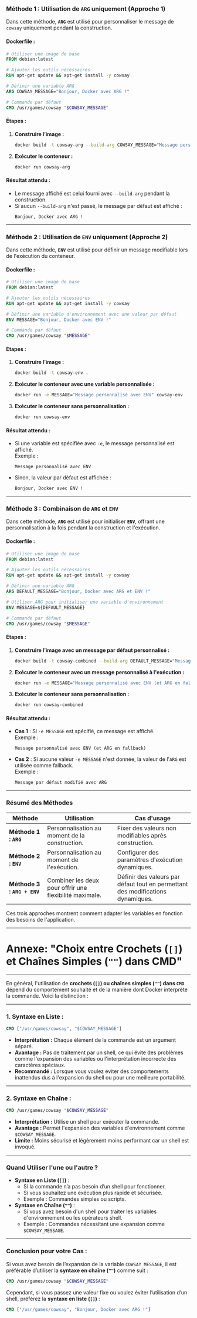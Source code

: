 ### **Méthode 1 : Utilisation de `ARG` uniquement (Approche 1)**

Dans cette méthode, **`ARG`** est utilisé pour personnaliser le message de `cowsay` uniquement pendant la construction.

#### Dockerfile :
```Dockerfile
# Utiliser une image de base
FROM debian:latest

# Ajouter les outils nécessaires
RUN apt-get update && apt-get install -y cowsay

# Définir une variable ARG
ARG COWSAY_MESSAGE="Bonjour, Docker avec ARG !"

# Commande par défaut
CMD /usr/games/cowsay "$COWSAY_MESSAGE"
```

#### Étapes :
1. **Construire l’image :**
   ```bash
   docker build -t cowsay-arg --build-arg COWSAY_MESSAGE="Message personnalisé avec ARG" .
   ```

2. **Exécuter le conteneur :**
   ```bash
   docker run cowsay-arg
   ```

#### Résultat attendu :
- Le message affiché est celui fourni avec `--build-arg` pendant la construction.
- Si aucun `--build-arg` n'est passé, le message par défaut est affiché :  
  ```
  Bonjour, Docker avec ARG !
  ```

---

### **Méthode 2 : Utilisation de `ENV` uniquement (Approche 2)**

Dans cette méthode, **`ENV`** est utilisé pour définir un message modifiable lors de l'exécution du conteneur.

#### Dockerfile :
```Dockerfile
# Utiliser une image de base
FROM debian:latest

# Ajouter les outils nécessaires
RUN apt-get update && apt-get install -y cowsay

# Définir une variable d'environnement avec une valeur par défaut
ENV MESSAGE="Bonjour, Docker avec ENV !"

# Commande par défaut
CMD /usr/games/cowsay "$MESSAGE"
```

#### Étapes :
1. **Construire l’image :**
   ```bash
   docker build -t cowsay-env .
   ```

2. **Exécuter le conteneur avec une variable personnalisée :**
   ```bash
   docker run -e MESSAGE="Message personnalisé avec ENV" cowsay-env
   ```

3. **Exécuter le conteneur sans personnalisation :**
   ```bash
   docker run cowsay-env
   ```

#### Résultat attendu :
- Si une variable est spécifiée avec `-e`, le message personnalisé est affiché.  
  Exemple :  
  ```
  Message personnalisé avec ENV
  ```
- Sinon, la valeur par défaut est affichée :  
  ```
  Bonjour, Docker avec ENV !
  ```

---

### **Méthode 3 : Combinaison de `ARG` et `ENV`**

Dans cette méthode, **`ARG`** est utilisé pour initialiser **`ENV`**, offrant une personnalisation à la fois pendant la construction et l'exécution.

#### Dockerfile :
```Dockerfile
# Utiliser une image de base
FROM debian:latest

# Ajouter les outils nécessaires
RUN apt-get update && apt-get install -y cowsay

# Définir une variable ARG
ARG DEFAULT_MESSAGE="Bonjour, Docker avec ARG et ENV !"

# Utiliser ARG pour initialiser une variable d'environnement
ENV MESSAGE=${DEFAULT_MESSAGE}

# Commande par défaut
CMD /usr/games/cowsay "$MESSAGE"
```

#### Étapes :
1. **Construire l’image avec un message par défaut personnalisé :**
   ```bash
   docker build -t cowsay-combined --build-arg DEFAULT_MESSAGE="Message par défaut modifié avec ARG" .
   ```

2. **Exécuter le conteneur avec un message personnalisé à l'exécution :**
   ```bash
   docker run -e MESSAGE="Message personnalisé avec ENV (et ARG en fallback)" cowsay-combined
   ```

3. **Exécuter le conteneur sans personnalisation :**
   ```bash
   docker run cowsay-combined
   ```

#### Résultat attendu :
- **Cas 1** : Si `-e MESSAGE` est spécifié, ce message est affiché.  
  Exemple :  
  ```
  Message personnalisé avec ENV (et ARG en fallback)
  ```
- **Cas 2** : Si aucune valeur `-e MESSAGE` n'est donnée, la valeur de l'`ARG` est utilisée comme fallback.  
  Exemple :  
  ```
  Message par défaut modifié avec ARG
  ```

---

### **Résumé des Méthodes**
| **Méthode**                | **Utilisation**                                              | **Cas d'usage**                                   |
|----------------------------|------------------------------------------------------------|-------------------------------------------------|
| **Méthode 1 : `ARG`**      | Personnalisation au moment de la construction.             | Fixer des valeurs non modifiables après construction. |
| **Méthode 2 : `ENV`**      | Personnalisation au moment de l'exécution.                 | Configurer des paramètres d'exécution dynamiques. |
| **Méthode 3 : `ARG + ENV`**| Combiner les deux pour offrir une flexibilité maximale.     | Définir des valeurs par défaut tout en permettant des modifications dynamiques. |

Ces trois approches montrent comment adapter les variables en fonction des besoins de l'application.

--------------------
# Annexe: **"Choix entre Crochets (`[]`) et Chaînes Simples (`""`) dans CMD"**
-------------------

En général, l'utilisation de **crochets (`[]`) ou chaînes simples (`""`) dans `CMD`** dépend du comportement souhaité et de la manière dont Docker interprète la commande. Voici la distinction :

---

### **1. Syntaxe en Liste :**
```Dockerfile
CMD ["/usr/games/cowsay", "$COWSAY_MESSAGE"]
```
- **Interprétation :** Chaque élément de la commande est un argument séparé.
- **Avantage :** Pas de traitement par un shell, ce qui évite des problèmes comme l'expansion des variables ou l'interprétation incorrecte des caractères spéciaux.
- **Recommandé :** Lorsque vous voulez éviter des comportements inattendus dus à l'expansion du shell ou pour une meilleure portabilité.

---

### **2. Syntaxe en Chaîne :**
```Dockerfile
CMD /usr/games/cowsay "$COWSAY_MESSAGE"
```
- **Interprétation :** Utilise un shell pour exécuter la commande.
- **Avantage :** Permet l'expansion des variables d'environnement comme `$COWSAY_MESSAGE`.
- **Limite :** Moins sécurisé et légèrement moins performant car un shell est invoqué.

---

### **Quand Utiliser l'une ou l'autre ?**
- **Syntaxe en Liste (`[]`)** :
  - Si la commande n’a pas besoin d’un shell pour fonctionner.
  - Si vous souhaitez une exécution plus rapide et sécurisée.
  - Exemple : Commandes simples ou scripts.
- **Syntaxe en Chaîne (`""`)** :
  - Si vous avez besoin d'un shell pour traiter les variables d'environnement ou les opérateurs shell.
  - Exemple : Commandes nécessitant une expansion comme `$COWSAY_MESSAGE`.

---

### **Conclusion pour votre Cas :**
Si vous avez besoin de l’expansion de la variable `COWSAY_MESSAGE`, il est préférable d’utiliser la **syntaxe en chaîne (`""`)** comme suit :
```Dockerfile
CMD /usr/games/cowsay "$COWSAY_MESSAGE"
```

Cependant, si vous passez une valeur fixe ou voulez éviter l’utilisation d’un shell, préférez la **syntaxe en liste (`[]`)** :
```Dockerfile
CMD ["/usr/games/cowsay", "Bonjour, Docker avec ARG !"]
```
